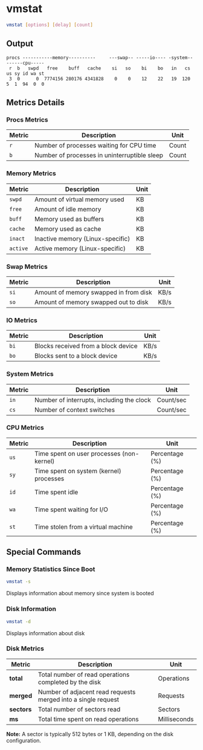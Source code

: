 # vmstat

```bash
vmstat [options] [delay] [count]
```

## Output 

```
procs -----------memory----------     ---swap-- -----io---- -system-- ------cpu-----
 r  b   swpd   free    buff   cache    si   so    bi    bo   in   cs  us sy id wa st
 3  0      0  7774156 280176 4341828    0    0    12    22   19  120  5  1  94  0  0
```

## Metrics Details

### Procs Metrics

| Metric | Description | Unit |
|--------|-------------|------|
| `r` | Number of processes waiting for CPU time | Count |
| `b` | Number of processes in uninterruptible sleep | Count |

### Memory Metrics

| Metric | Description | Unit |
|--------|-------------|------|
| `swpd` | Amount of virtual memory used | KB |
| `free` | Amount of idle memory | KB |
| `buff` | Memory used as buffers | KB |
| `cache` | Memory used as cache | KB |
| `inact` | Inactive memory (Linux-specific) | KB |
| `active` | Active memory (Linux-specific) | KB |

### Swap Metrics

| Metric | Description | Unit |
|--------|-------------|------|
| `si` | Amount of memory swapped in from disk | KB/s |
| `so` | Amount of memory swapped out to disk | KB/s |

### IO Metrics

| Metric | Description | Unit |
|--------|-------------|------|
| `bi` | Blocks received from a block device | KB/s |
| `bo` | Blocks sent to a block device | KB/s |

### System Metrics

| Metric | Description | Unit |
|--------|-------------|------|
| `in` | Number of interrupts, including the clock | Count/sec |
| `cs` | Number of context switches | Count/sec |

### CPU Metrics

| Metric | Description | Unit |
|--------|-------------|------|
| `us` | Time spent on user processes (non-kernel) | Percentage (%) |
| `sy` | Time spent on system (kernel) processes | Percentage (%) |
| `id` | Time spent idle | Percentage (%) |
| `wa` | Time spent waiting for I/O | Percentage (%) |
| `st` | Time stolen from a virtual machine | Percentage (%) |

## Special Commands

### Memory Statistics Since Boot
```bash 
vmstat -s
```
Displays information about memory since system is booted 

### Disk Information
```bash
vmstat -d
```
Displays information about disk 

### Disk Metrics

| Metric | Description | Unit |
|--------|-------------|------|
| **total** | Total number of read operations completed by the disk | Operations |
| **merged** | Number of adjacent read requests merged into a single request | Requests |
| **sectors** | Total number of sectors read | Sectors |
| **ms** | Total time spent on read operations | Milliseconds |

**Note:** A sector is typically 512 bytes or 1 KB, depending on the disk configuration.